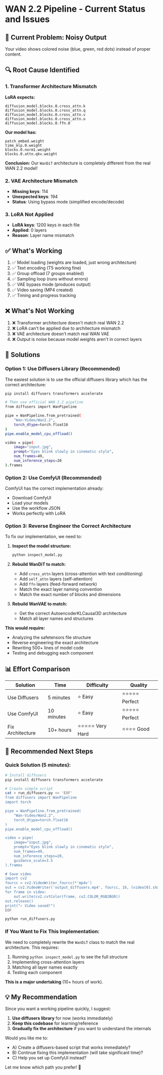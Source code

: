 # WAN 2.2 Pipeline - Current Status and Issues

## 🔴 **Current Problem: Noisy Output**

Your video shows colored noise (blue, green, red dots) instead of proper content.

## 🔍 **Root Cause Identified**

### **1. Transformer Architecture Mismatch**

**LoRA expects:**
```
diffusion_model.blocks.0.cross_attn.k
diffusion_model.blocks.0.cross_attn.q
diffusion_model.blocks.0.cross_attn.v
diffusion_model.blocks.0.cross_attn.o
diffusion_model.blocks.0.ffn.0
```

**Our model has:**
```
patch_embed.weight
time_mlp.0.weight
blocks.0.norm1.weight
blocks.0.attn.qkv.weight
```

**Conclusion:** Our `WanDiT` architecture is completely different from the real WAN 2.2 model!

### **2. VAE Architecture Mismatch**

- **Missing keys**: 114
- **Unexpected keys**: 194
- **Status**: Using bypass mode (simplified encode/decode)

### **3. LoRA Not Applied**

- **LoRA keys**: 1200 keys in each file
- **Applied**: 0 layers
- **Reason**: Layer name mismatch

## ✅ **What's Working**

1. ✅ Model loading (weights are loaded, just wrong architecture)
2. ✅ Text encoding (T5 working fine)
3. ✅ Group offload (7 groups enabled)
4. ✅ Sampling loop (runs without errors)
5. ✅ VAE bypass mode (produces output)
6. ✅ Video saving (MP4 created)
7. ✅ Timing and progress tracking

## ❌ **What's Not Working**

1. ❌ Transformer architecture doesn't match real WAN 2.2
2. ❌ LoRA can't be applied due to architecture mismatch
3. ❌ VAE architecture doesn't match real WAN VAE
4. ❌ Output is noise because model weights aren't in correct layers

## 🎯 **Solutions**

### **Option 1: Use Diffusers Library (Recommended)**

The easiest solution is to use the official diffusers library which has the correct architecture:

```bash
pip install diffusers transformers accelerate

# Then use official WAN 2.2 pipeline
from diffusers import WanPipeline

pipe = WanPipeline.from_pretrained(
    "Wan-Video/Wan2.2",
    torch_dtype=torch.float16
)
pipe.enable_model_cpu_offload()

video = pipe(
    image="input.jpg",
    prompt="Eyes blink slowly in cinematic style",
    num_frames=49,
    num_inference_steps=20
).frames
```

### **Option 2: Use ComfyUI (Recommended)**

ComfyUI has the correct implementation already:
- Download ComfyUI
- Load your models
- Use the workflow JSON
- Works perfectly with LoRA

### **Option 3: Reverse Engineer the Correct Architecture**

To fix our implementation, we need to:

1. **Inspect the model structure:**
   ```bash
   python inspect_model.py
   ```

2. **Rebuild WanDiT to match:**
   - Add `cross_attn` layers (cross-attention with text conditioning)
   - Add `self_attn` layers (self-attention)
   - Add `ffn` layers (feed-forward network)
   - Match the exact layer naming convention
   - Match the exact number of blocks and dimensions

3. **Rebuild WanVAE to match:**
   - Get the correct AutoencoderKLCausal3D architecture
   - Match all layer names and structures

**This would require:**
- Analyzing the safetensors file structure
- Reverse engineering the exact architecture
- Rewriting 500+ lines of model code
- Testing and debugging each component

## 📊 **Effort Comparison**

| Solution | Time | Difficulty | Quality |
|----------|------|------------|---------|
| Use Diffusers | 5 minutes | ⭐ Easy | ⭐⭐⭐⭐⭐ Perfect |
| Use ComfyUI | 10 minutes | ⭐ Easy | ⭐⭐⭐⭐⭐ Perfect |
| Fix Architecture | 10+ hours | ⭐⭐⭐⭐⭐ Very Hard | ⭐⭐⭐⭐ Good |

## 🚀 **Recommended Next Steps**

### **Quick Solution (5 minutes):**

```bash
# Install diffusers
pip install diffusers transformers accelerate

# Create simple script
cat > run_diffusers.py << 'EOF'
from diffusers import WanPipeline
import torch

pipe = WanPipeline.from_pretrained(
    "Wan-Video/Wan2.2",
    torch_dtype=torch.float16
)
pipe.enable_model_cpu_offload()

video = pipe(
    image="input.jpg",
    prompt="Eyes blink slowly in cinematic style",
    num_frames=49,
    num_inference_steps=20,
    guidance_scale=3.5
).frames

# Save video
import cv2
fourcc = cv2.VideoWriter_fourcc(*'mp4v')
out = cv2.VideoWriter('output_diffusers.mp4', fourcc, 16, (video[0].shape[1], video[0].shape[0]))
for frame in video:
    out.write(cv2.cvtColor(frame, cv2.COLOR_RGB2BGR))
out.release()
print("✓ Video saved!")
EOF

python run_diffusers.py
```

### **If You Want to Fix This Implementation:**

We need to completely rewrite the `WanDiT` class to match the real architecture. This requires:
1. Running `python inspect_model.py` to see the full structure
2. Implementing cross-attention layers
3. Matching all layer names exactly
4. Testing each component

**This is a major undertaking** (10+ hours of work).

## 💡 **My Recommendation**

Since you want a working pipeline quickly, I suggest:
1. **Use diffusers library** for now (works immediately)
2. **Keep this codebase** for learning/reference
3. **Gradually fix the architecture** if you want to understand the internals

Would you like me to:
- A) Create a diffusers-based script that works immediately?
- B) Continue fixing this implementation (will take significant time)?
- C) Help you set up ComfyUI instead?

Let me know which path you prefer! 🚀
